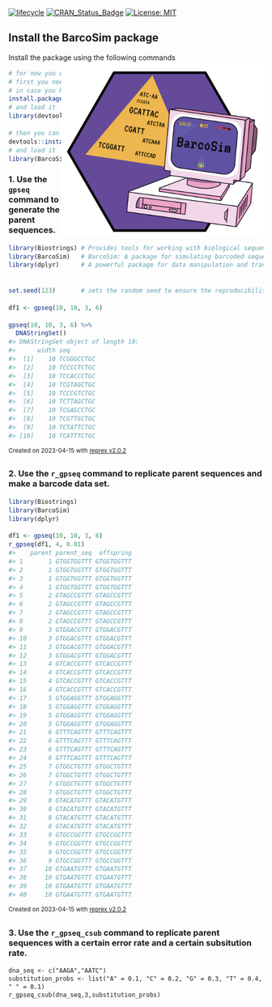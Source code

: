 [![lifecycle](https://img.shields.io/badge/lifecycle-experimental-orange.svg)](https://www.tidyverse.org/lifecycle/#experimental)
[![CRAN\_Status\_Badge](http://www.r-pkg.org/badges/version/icon)](https://cran.r-project.org/package=icons)
[![License: MIT](https://img.shields.io/badge/License-MIT-green.svg)](https://opensource.org/licenses/MIT)

## Install the BarcoSim package
Install the package using the following commands  <img align="right" src="logo/BarcoSim_Logo.png" width=400>

```r
# for now you can install the developemental version of ltc
# first you need to install the devtools package 
# in case you have not already installed
install.packages("devtools") 
# and load it
library(devtools)

# then you can install the dev version of the ltc
devtools::install_github("loukesio/BarcoSim")
# and load it
library(BarcoSim)
```

### 1. Use the `gpseq` command to generate the parent sequences.

``` r
library(Biostrings) # Provides tools for working with biological sequences, such as DNA, RNA, and protein sequences
library(BarcoSim)   # BarcoSim: A package for simulating barcoded sequencing dat
library(dplyr)      # A powerful package for data manipulation and transformation,


set.seed(123)       # sets the random seed to ensure the reproducibility of a random processes (generation of sequences)

df1 <- gpseq(10, 10, 3, 6)

gpseq(10, 10, 3, 6) %>% 
  DNAStringSet()
#> DNAStringSet object of length 10:
#>      width seq
#>  [1]    10 TCGGGCCTGC
#>  [2]    10 TCCCCTCTGC
#>  [3]    10 TCCACCCTGC
#>  [4]    10 TCGTAGCTGC
#>  [5]    10 TCCCGTCTGC
#>  [6]    10 TCTTAGCTGC
#>  [7]    10 TCGAGCCTGC
#>  [8]    10 TCGTTGCTGC
#>  [9]    10 TCTATTCTGC
#> [10]    10 TCATTTCTGC
```

<sup>Created on 2023-04-15 with [reprex v2.0.2](https://reprex.tidyverse.org)</sup>

### 2. Use the `r_gpseq` command to replicate parent sequences and make a barcode data set.

``` r
library(Biostrings)
library(BarcoSim)
library(dplyr)

df1 <- gpseq(10, 10, 3, 6)
r_gpseq(df1, 4, 0.01) 
#>    parent parent_seq  offspring
#> 1       1 GTGGTGGTTT GTGGTGGTTT
#> 2       1 GTGGTGGTTT GTGGTGGTTT
#> 3       1 GTGGTGGTTT GTGGTGGTTT
#> 4       1 GTGGTGGTTT GTGGTGGTTT
#> 5       2 GTAGCCGTTT GTAGCCGTTT
#> 6       2 GTAGCCGTTT GTAGCCGTTT
#> 7       2 GTAGCCGTTT GTAGCCGTTT
#> 8       2 GTAGCCGTTT GTAGCCGTTT
#> 9       3 GTGGACGTTT GTGGACGTTT
#> 10      3 GTGGACGTTT GTGGACGTTT
#> 11      3 GTGGACGTTT GTGGACGTTT
#> 12      3 GTGGACGTTT GTGGACGTTT
#> 13      4 GTCACCGTTT GTCACCGTTT
#> 14      4 GTCACCGTTT GTCACCGTTT
#> 15      4 GTCACCGTTT GTCACCGTTT
#> 16      4 GTCACCGTTT GTCACCGTTT
#> 17      5 GTGGAGGTTT GTGGAGGTTT
#> 18      5 GTGGAGGTTT GTGGAGGTTT
#> 19      5 GTGGAGGTTT GTGGAGGTTT
#> 20      5 GTGGAGGTTT GTGGAGGTTT
#> 21      6 GTTTCAGTTT GTTTCAGTTT
#> 22      6 GTTTCAGTTT GTTTCAGTTT
#> 23      6 GTTTCAGTTT GTTTCAGTTT
#> 24      6 GTTTCAGTTT GTTTCAGTTT
#> 25      7 GTGGCTGTTT GTGGCTGTTT
#> 26      7 GTGGCTGTTT GTGGCTGTTT
#> 27      7 GTGGCTGTTT GTGGCTGTTT
#> 28      7 GTGGCTGTTT GTGGCTGTTT
#> 29      8 GTACATGTTT GTACATGTTT
#> 30      8 GTACATGTTT GTACATGTTT
#> 31      8 GTACATGTTT GTACATGTTT
#> 32      8 GTACATGTTT GTACATGTTT
#> 33      9 GTGCCGGTTT GTGCCGGTTT
#> 34      9 GTGCCGGTTT GTGCCGGTTT
#> 35      9 GTGCCGGTTT GTGCCGGTTT
#> 36      9 GTGCCGGTTT GTGCCGGTTT
#> 37     10 GTGAATGTTT GTGAATGTTT
#> 38     10 GTGAATGTTT GTGAATGTTT
#> 39     10 GTGAATGTTT GTGAATGTTT
#> 40     10 GTGAATGTTT GTGAATGTTT
```

<sup>Created on 2023-04-15 with [reprex v2.0.2](https://reprex.tidyverse.org)</sup>

### 3. Use the `r_gpseq_csub` command to replicate parent sequences with a certain error rate and a certain subsitution rate.

```
dna_seq <- c("AAGA","AATC")
substitution_probs <- list("A" = 0.1, "C" = 0.2, "G" = 0.3, "T" = 0.4, " " = 0.1)
r_gpseq_csub(dna_seq,3,substitution_probs)
```
